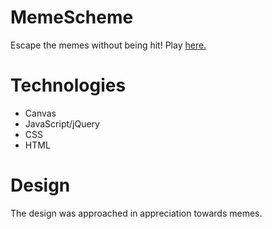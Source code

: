 # MemeScheme
Escape the memes without being hit! Play [here.](http://swagoverdose.com/ "Title")

# Technologies
- Canvas
- JavaScript/jQuery
- CSS
- HTML

# Design
The design was approached in appreciation towards memes.


